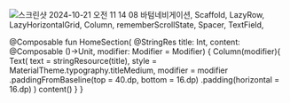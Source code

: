 ![스크린샷 2024-10-21 오전 11 14 08](https://github.com/user-attachments/assets/b3846ba9-cbd1-4593-b488-c76caab01af1)
바텀네비게이션, Scaffold, LazyRow, LazyHorizontalGrid, Column, rememberScrollState, Spacer, TextField, 

@Composable
fun HomeSection(
    @StringRes title: Int,
    content: @Composable ()->Unit,
    modifier: Modifier = Modifier)
{
    Column(modifier){
        Text(
            text = stringResource(title),
            style = MaterialTheme.typography.titleMedium,
            modifier = modifier
                .paddingFromBaseline(top = 40.dp, bottom = 16.dp)
                .padding(horizontal = 16.dp)
        )
        content()
    }
}
